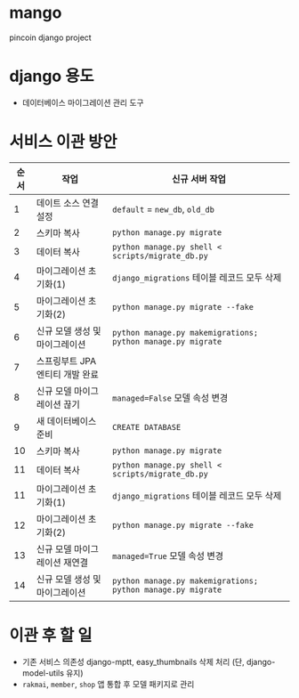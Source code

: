 # mango

pincoin django project

# django 용도

- 데이터베이스 마이그레이션 관리 도구

# 서비스 이관 방안


| 순서 | 작업                  |  신규 서버 작업                                                   |
|----|---------------------|--------------------------------------------------------------|
| 1  | 데이트 소스 연결 설정         | `default` = `new_db`, `old_db`                               |
| 2  | 스키마 복사              |  `python manage.py migrate`                                   |
| 3  | 데이터 복사              |  `python manage.py shell < scripts/migrate_db.py`             |
| 4  | 마이그레이션 초기화(1)        | `django_migrations` 테이블 레코드 모두 삭제                            |
| 5  | 마이그레이션 초기화(2)        | `python manage.py migrate --fake`                            |
| 6  | 신규 모델 생성 및 마이그레이션    | `python manage.py makemigrations; python manage.py migrate`  |
| 7  | 스프링부트 JPA 엔티티 개발 완료  |                                                              |
| 8  | 신규 모델 마이그레이션 끊기      | `managed=False` 모델 속성 변경                                     |
| 9  | 새 데이터베이스 준비         | `CREATE DATABASE`                                            |
| 10 | 스키마 복사               | `python manage.py migrate`                                   |
| 11 | 데이터 복사               | `python manage.py shell < scripts/migrate_db.py`             |
| 11 | 마이그레이션 초기화(1)        | `django_migrations` 테이블 레코드 모두 삭제                            |
| 12 | 마이그레이션 초기화(2)        | `python manage.py migrate --fake`                            |
| 13 | 신규 모델 마이그레이션 재연결     | `managed=True`  모델 속성 변경                                     |
| 14 | 신규 모델 생성 및 마이그레이션  | `python manage.py makemigrations; python manage.py migrate`  |

# 이관 후 할 일

- 기존 서비스 의존성 django-mptt, easy_thumbnails 삭제 처리 (단, django-model-utils 유지)
- `rakmai`, `member`, `shop` 앱 통합 후 모델 패키지로 관리